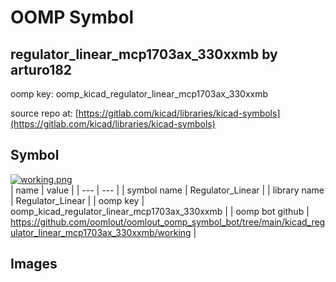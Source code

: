 # OOMP Symbol  
## regulator_linear_mcp1703ax_330xxmb  by arturo182  
  
oomp key: oomp_kicad_regulator_linear_mcp1703ax_330xxmb  
  
source repo at: [https://gitlab.com/kicad/libraries/kicad-symbols](https://gitlab.com/kicad/libraries/kicad-symbols)  
## Symbol  
  
[![working.png](working_600.png)](working.png)  
| name | value | 
| --- | --- | 
| symbol name | Regulator_Linear | 
| library name | Regulator_Linear | 
| oomp key | oomp_kicad_regulator_linear_mcp1703ax_330xxmb | 
| oomp bot github | https://github.com/oomlout/oomlout_oomp_symbol_bot/tree/main/kicad_regulator_linear_mcp1703ax_330xxmb/working | 
## Images  
